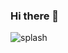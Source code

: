 


### Hi there 👋

![splash](https://user-images.githubusercontent.com/67536039/129940541-6051f189-dd4a-4aea-8d0a-c55076bf870e.png)

